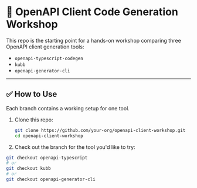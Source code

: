 # 🧪 OpenAPI Client Code Generation Workshop

This repo is the starting point for a hands-on workshop comparing three OpenAPI client generation tools:

- `openapi-typescript-codegen`
- `kubb`
- `openapi-generator-cli`

---

## ✅ How to Use

Each branch contains a working setup for one tool.

1. Clone this repo:
   ```bash
   git clone https://github.com/your-org/openapi-client-workshop.git
   cd openapi-client-workshop

2. Check out the branch for the tool you'd like to try:

  ```bash
  git checkout openapi-typescript
  # or
  git checkout kubb
  # or
  git checkout openapi-generator-cli
